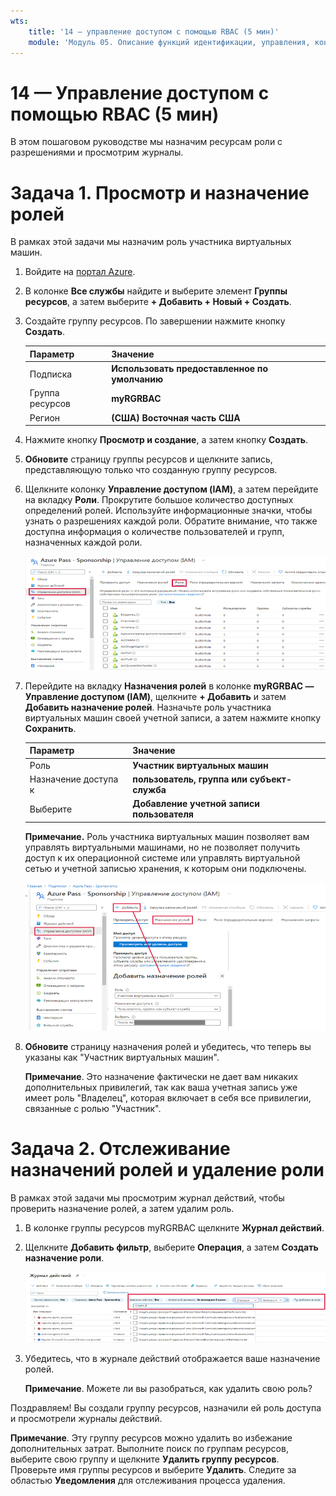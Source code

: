 ```yaml
---
wts:
    title: '14 — управление доступом с помощью RBAC (5 мин)'
    module: 'Модуль 05. Описание функций идентификации, управления, конфиденциальности и соответствия требованиям'
---
```

# 14 — Управление доступом с помощью RBAC (5 мин)

В этом пошаговом руководстве мы назначим ресурсам роли с разрешениями и просмотрим журналы.

# Задача 1. Просмотр и назначение ролей

В рамках этой задачи мы назначим роль участника виртуальных машин. 

1. Войдите на [портал Azure](https://portal.azure.com).

2. В колонке **Все службы** найдите и выберите элемент **Группы ресурсов**, а затем выберите **+ Добавить + Новый + Создать**.

3. Создайте группу ресурсов. По завершении нажмите кнопку **Создать**. 

    | Параметр | Значение |
    | -- | -- |
    | Подписка | **Использовать предоставленное по умолчанию** |
    | Группа ресурсов | **myRGRBAC** |
    | Регион | **(США) Восточная часть США** |
   

4. Нажмите кнопку **Просмотр и создание**, а затем кнопку **Создать**.

5. **Обновите** страницу группы ресурсов и щелкните запись, представляющую только что созданную группу ресурсов.

6. Щелкните колонку **Управление доступом (IAM)**, а затем перейдите на вкладку **Роли**. Прокрутите большое количество доступных определений ролей. Используйте информационные значки, чтобы узнать о разрешениях каждой роли. Обратите внимание, что также доступна информация о количестве пользователей и групп, назначенных каждой роли.

    ![Снимок экрана: колонка ролей IAM. Показаны роли владельца, участника и читателя.](../images/1501.png)

7. Перейдите на вкладку **Назначения ролей** в колонке **myRGRBAC — Управление доступом (IAM)**, щелкните **+ Добавить** и затем **Добавить назначение ролей**. Назначьте роль участника виртуальных машин своей учетной записи, а затем нажмите кнопку **Сохранить**. 

    | Параметр | Значение |
    | -- | -- |
    | Роль | **Участник виртуальных машин** |
    | Назначение доступа к | **пользователь, группа или субъект-служба** |
    | Выберите | **Добавление учетной записи пользователя** |
 

    **Примечание.** Роль участника виртуальных машин позволяет вам управлять виртуальными машинами, но не позволяет получить доступ к их операционной системе или управлять виртуальной сетью и учетной записью хранения, к которым они подключены.

    ![Снимок экрана: страница добавления назначения ролей, заполненная необходимой информацией.](../images/1502.png)

8. **Обновите** страницу назначения ролей и убедитесь, что теперь вы указаны как "Участник виртуальных машин". 

    **Примечание**. Это назначение фактически не дает вам никаких дополнительных привилегий, так как ваша учетная запись уже имеет роль "Владелец", которая включает в себя все привилегии, связанные с ролью "Участник".

# Задача 2. Отслеживание назначений ролей и удаление роли

В рамках этой задачи мы просмотрим журнал действий, чтобы проверить назначение ролей, а затем удалим роль. 

1. В колонке группы ресурсов myRGRBAC щелкните **Журнал действий**.

2. Щелкните **Добавить фильтр**, выберите **Операция**, а затем **Создать назначение роли**.

    ![Снимок экрана: страницы журнала действий с настроенным фильтром.](../images/1503.png)

3. Убедитесь, что в журнале действий отображается ваше назначение ролей. 

    **Примечание**. Можете ли вы разобраться, как удалить свою роль?

Поздравляем! Вы создали группу ресурсов, назначили ей роль доступа и просмотрели журналы действий. 

**Примечание**. Эту группу ресурсов можно удалить во избежание дополнительных затрат. Выполните поиск по группам ресурсов, выберите свою группу и щелкните **Удалить группу ресурсов**. Проверьте имя группы ресурсов и выберите **Удалить**. Следите за областью **Уведомления** для отслеживания процесса удаления.

